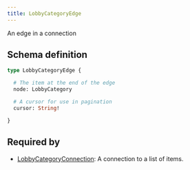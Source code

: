 ```yaml
---
title: LobbyCategoryEdge
---
```


<p>An edge in a connection</p>


## Schema definition
```graphql
type LobbyCategoryEdge {

  # The item at the end of the edge
  node: LobbyCategory 

  # A cursor for use in pagination
  cursor: String! 

}
```
## Required by
* [LobbyCategoryConnection](graphql/schema/lobbycategoryconnection.md): A connection to a list of items.
